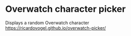 # Overwatch character picker  
Displays a random Overwatch character  
https://ricardovogel.github.io/overwatch-picker/